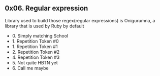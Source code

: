 <h2>0x06. Regular expression</h2>
<p>Library used to build those regex(regular expressions) is Onigurumna,
a library that is used by Ruby by default</p>
<ul>
<li>0. Simply matching School</li>
<li>1. Repetition Token #0</li>
<li>1. Repetition Token #1</li>
<li>2. Repetition Token #2</li>
<li>4. Repetition Token #3</li>
<li>5. Not quite HBTN yet</li>
<li>6. Call me maybe</li>
</ul>
